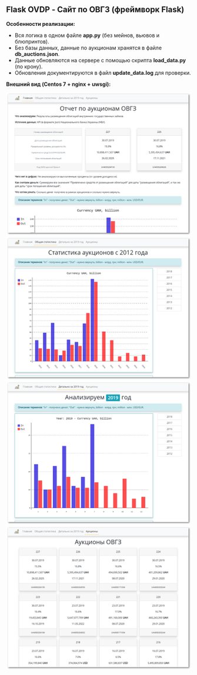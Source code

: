 ## Flask OVDP - Сайт по ОВГЗ (фреймворк Flask)

**Особенности реализации:**
- Вся логика в одном файле **app.py** (без мейнов, вьювов и блюпринтов).
- Без базы данных, данные по аукционам хранятся в файле **db_auctions.json**.
- Данные обновляются на сервере с помощью скрипта **load_data.py** (по крону).
- Обновления документируются в файл **update_data.log** для проверки.

**Внешний вид (Centos 7 + nginx + uwsgi):**

![Screenshot](screenshot-flask_ovdp__index.png)
![Screenshot](screenshot-flask_ovdp__stats.png)
![Screenshot](screenshot-flask_ovdp__year.png)
![Screenshot](screenshot-flask_ovdp__auctions.png)
